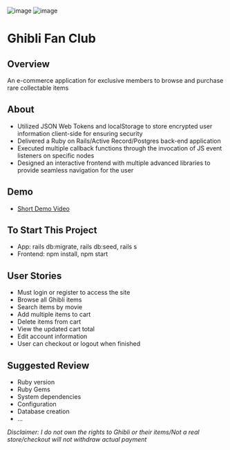  ![image](https://user-images.githubusercontent.com/62185859/112555103-840cb180-8d95-11eb-9659-979e4493e33d.png) ![image](https://user-images.githubusercontent.com/62185859/112555130-91c23700-8d95-11eb-8df0-eace799b0e4a.png)


# Ghibli Fan Club
## Overview
An e-commerce application for exclusive members to browse and purchase rare collectable items 

## About
* Utilized JSON Web Tokens and localStorage to store encrypted user information client-side for ensuring security
* Delivered a Ruby on Rails/Active Record/Postgres back-end application
* Executed multiple callback functions through the invocation of JS event listeners on specific nodes
* Designed an interactive frontend with multiple advanced libraries to provide seamless navigation for the user 

## Demo

- [Short Demo Video](https://www.youtube.com/watch?v=FllbOmqOxkw)

## To Start This Project
- App: rails db:migrate, rails db:seed, rails s
- Frontend: npm install, npm start

## User Stories
- Must login or register to access the site
- Browse all Ghibli items
- Search items by movie
- Add multiple items to cart
- Delete items from cart
- View the updated cart total
- Edit account information
- User can checkout or logout when finished

## Suggested Review
- Ruby version
- Ruby Gems
- System dependencies
- Configuration
- Database creation
- ...

*Disclaimer: I do not own the rights to Ghibli or their items/Not a real store/checkout will not withdraw actual payment*
